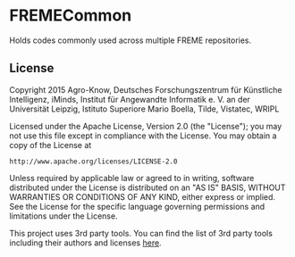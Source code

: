 # FREMECommon

Holds codes commonly used across multiple FREME repositories.

## License

Copyright 2015 Agro-Know, Deutsches Forschungszentrum für Künstliche Intelligenz, iMinds,
Institut für Angewandte Informatik e. V. an der Universität Leipzig,
Istituto Superiore Mario Boella, Tilde, Vistatec, WRIPL

Licensed under the Apache License, Version 2.0 (the "License");
you may not use this file except in compliance with the License.
You may obtain a copy of the License at

    http://www.apache.org/licenses/LICENSE-2.0

Unless required by applicable law or agreed to in writing, software
distributed under the License is distributed on an "AS IS" BASIS,
WITHOUT WARRANTIES OR CONDITIONS OF ANY KIND, either express or implied.
See the License for the specific language governing permissions and
limitations under the License.

This project uses 3rd party tools. You can find the list of 3rd party tools including their authors and licenses [here](LICENSE-3RD-PARTY).
